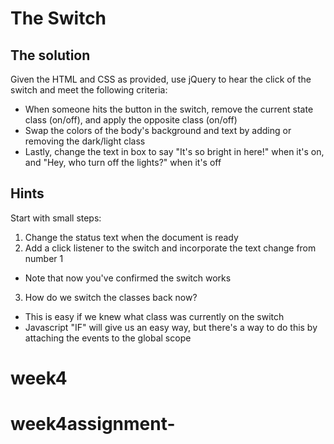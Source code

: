 # The Switch

## The solution

Given the HTML and CSS as provided, use jQuery to hear the click of the switch and meet the following criteria:

- When someone hits the button in the switch, remove the current state class (on/off), and apply the opposite class (on/off)
- Swap the colors of the body's background and text by adding or removing the dark/light class
- Lastly, change the text in box to say "It's so bright in here!" when it's on, and "Hey, who turn off the lights?" when it's off

## Hints

Start with small steps:

1. Change the status text when the document is ready
2. Add a click listener to the switch and incorporate the text change from number 1
  - Note that now you've confirmed the switch works
3. How do we switch the classes back now?
  - This is easy if we knew what class was currently on the switch
  - Javascript "IF" will give us an easy way, but there's a way to do this by attaching the events to the global scope
# week4
# week4assignment-
